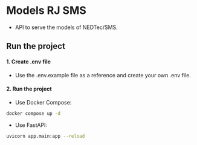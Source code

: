 # Models RJ SMS

- API to serve the models of NEDTec/SMS.

## Run the project

#### 1. Create .env file

- Use the .env.example file as a reference and create your own .env file.

#### 2. Run the project

- Use Docker Compose:

```bash
docker compose up -d
```

- Use FastAPI:

```bash
uvicorn app.main:app --reload
```

